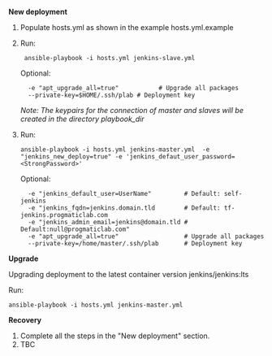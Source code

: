 **New deployment**

1. Populate hosts.yml as shown in the example hosts.yml.example
2. Run:
   ```
    ansible-playbook -i hosts.yml jenkins-slave.yml
    ```
    Optional:
   ```
     -e "apt_upgrade_all=true"           # Upgrade all packages 
     --private-key=$HOME/.ssh/plab # Deployment key
   ```
   *Note: The keypairs for the connection of master and slaves will be created in the directory playbook_dir*
3. Run:

   ```
   ansible-playbook -i hosts.yml jenkins-master.yml  -e "jenkins_new_deploy=true" -e 'jenkins_defaut_user_password=<StrongPassword>'
   ```

   Optional:

   ```
     -e "jenkins_default_user=UserName"         # Default: self-jenkins
     -e "jenkins_fqdn=jenkins.domain.tld        # Default: tf-jenkins.progmaticlab.com
     -e "jenkins_admin_email=jenkins@domain.tld # Default:null@progmaticlab.com"
     -e "apt_upgrade_all=true"                  # Upgrade all packages 
     --private-key=/home/master/.ssh/plab       # Deployment key
   ```


**Upgrade**

Upgrading deployment to the latest container version jenkins/jenkins:lts

Run:
   ```
   ansible-playbook -i hosts.yml jenkins-master.yml
   ```

**Recovery**

1. Complete all the steps in the "New deployment" section.
2. TBC

